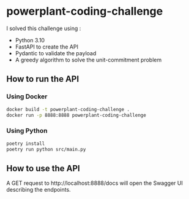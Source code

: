# powerplant-coding-challenge

I solved this challenge using :
- Python 3.10
- FastAPI to create the API
- Pydantic to validate the payload
- A greedy algorithm to solve the unit-commitment problem

## How to run the API

### Using Docker

```bash
docker build -t powerplant-coding-challenge .
docker run -p 8888:8888 powerplant-coding-challenge
```

### Using Python

```bash
poetry install
poetry run python src/main.py
```

## How to use the API

A GET request to http://localhost:8888/docs will open the Swagger UI describing the endpoints.
